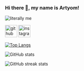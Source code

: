 ### Hi there 👋, my name is Artyom!
![literally me](https://i.ibb.co/PTvc4bx/Miku.png)

[<img src='https://cdn.icon-icons.com/icons2/2351/PNG/512/logo_github_icon_143196.png' alt='github' height='40'>](https://github.com/D0n7T0uchM3)  [<img src='https://cdn.icon-icons.com/icons2/1211/PNG/512/1491580635-yumminkysocialmedia26_83102.png' alt='instagram' height='40'>](https://www.instagram.com/tyom_the_raccoon/)

[![Top Langs](https://github-readme-stats.vercel.app/api/top-langs/?username=D0n7T0uchM3)](https://github.com/anuraghazra/github-readme-stats)

![GitHub stats](https://github-readme-stats.vercel.app/api?username=D0n7T0uchM3&show_icons=true&count_private=true)  

![GitHub streak stats](https://streak-stats.demolab.com/?user=D0n7T0uchM3)
